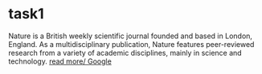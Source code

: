 # task1

Nature is a British weekly scientific journal founded and based in London, England. As a multidisciplinary publication, Nature features peer-reviewed research from a variety of academic disciplines, mainly in science and technology.
[read more/ Google](https://google.com)
